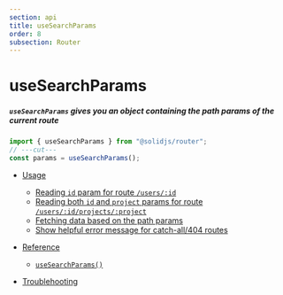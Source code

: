 ```yaml
---
section: api
title: useSearchParams
order: 8
subsection: Router
---
```


# useSearchParams

##### `useSearchParams` gives you an object containing the path params of the current route

<div class="text-xl">

```ts twoslash
import { useSearchParams } from "@solidjs/router";
// ---cut---
const params = useSearchParams();
```

</div>

- [Usage](#usage)

  - [Reading `id` param for route `/users/:id`](#accessing-id-param-for-route-users-id)
  - [Reading both `id` and `project` params for route `/users/:id/projects/:project`](#accessing-id-param-for-route-users-id)
  - [Fetching data based on the path params](#example)
  - [Show helpful error message for catch-all/404 routes](#example)

- [Reference](#reference)

  - [`useSearchParams()`](#hello-world)

- [Troublehooting](#troublehooting)
